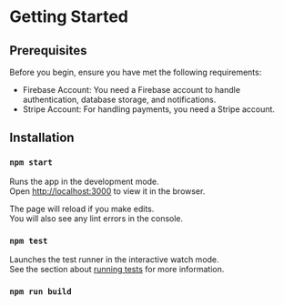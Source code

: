 # Getting Started

## Prerequisites
Before you begin, ensure you have met the following requirements:

- Firebase Account: You need a Firebase account to handle authentication, database storage, and notifications.
- Stripe Account: For handling payments, you need a Stripe account.

## Installation
### `npm start`

Runs the app in the development mode.\
Open [http://localhost:3000](http://localhost:3000) to view it in the browser.

The page will reload if you make edits.\
You will also see any lint errors in the console.

### `npm test`

Launches the test runner in the interactive watch mode.\
See the section about [running tests](https://facebook.github.io/create-react-app/docs/running-tests) for more information.

### `npm run build`
